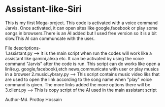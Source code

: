 # Assistant-like-Siri
This is my first Mega-project.
This code is activated with a voice command Jarvis. Once activated, it can open sites like google,facebook or play some songs in browsers.There is an AI added but I used free version so it is a bit slow.This AI can communcate with the user..

File descriptions-
<br>
1.assistant.py --> It is the main script when run the codes will work like a assistant like gamini,alexa etc. It can be activated by using the voice command "Jarvis" after the code is run. This script can do works like open a linl(e.g. google,facebook),etch news,communicate with user or play musics in a browser
2.musicLybrary.py --> This script contains music video liks that are used to open the link according to the song name when "play" voice command is given. The more links added the more options there will be
3.client.py --> This is copy script of the AI used in the main assistant script

Author-Md. Prottoy Hossain
